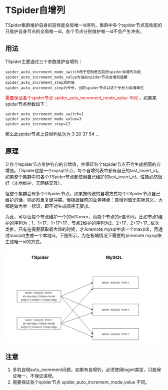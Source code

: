 # TSpider自增列

TSpider集群维护自身的高性能全局唯一id序列。集群中多个tspider节点高性能的只维护自身节点的全局唯一id，各个节点分别维护唯一id不会产生冲突。

## 用法

TSpider主要通过三个参数维护自增列：

```
spider_auto_increment_mode_switch用于控制是否启用spider自增列功能
spider_auto_increment_mode_value为当前spider节点自增列值模spider_auto_increment_step后的值
spider_auto_increment_step为步长，当前spider节点以这个步长为自增单位
```
<font color="#dd0000">需要保证各个spider节点 spider_auto_increment_mode_value 不同</font> 
，如果某spider节点参数如下：

```
spider_auto_increment_mode_switch=1
spider_auto_increment_mode_value=3
spider_auto_increment_step=17
```
那么此spider节点上自增列依次为 3 20 37 54 ...

## 原理
让各个tspider节点维护各自的自增值，并保证各个tspider节点不会生成相同的自增值。TSpider也是一个mysql节点，每个自增列表中都有自己的last_insert_id。如果整个集群中的各个TSpider节点都使用自己维护的last_insert_id，性能必然很好（本地维护，无网络交互）。

但整个集群会有多个TSpider节点，如果按传统的自增方式每个TSpider节点自己维护的话，则必然重复键冲突。但根据目前的业务特点：自增列值无实际意义，大都是做为唯一标识，即不对生成顺序无要求。

为此，可以让每个节点维护一个的id%m=n，而每个节点的n值不同。比如节点1维护的序列为：1，1+17，1+17+17，节点2维护的序列为2，2+17，2+17+17…依次类推。只有在需要获取最大值的时候，才从remote mysql中求一个max(id)，再通过max(id)生成一个本地id。下图所示，为在极端情况下需要的从remote mysql来生成唯一id的方式。

<img src="../pic/auto_increment.png" width = "500" height = "300" alt="图片名称" align=center />

## 注意

 1. 多机自增auto_increment问题，如果有自增列，必须使用bigint类型，只能保证唯一，不保证递增。
 2. 需要保证各个spider节点 spider_auto_increment_mode_value 不同。